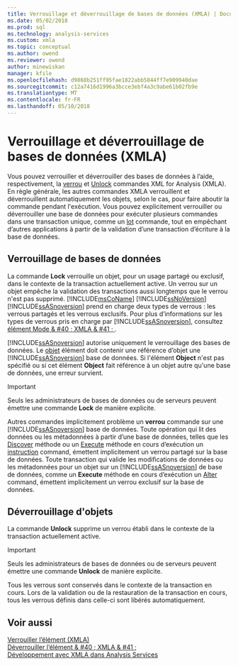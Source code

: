 ```yaml
---
title: Verrouillage et déverrouillage de bases de données (XMLA) | Documents Microsoft
ms.date: 05/02/2018
ms.prod: sql
ms.technology: analysis-services
ms.custom: xmla
ms.topic: conceptual
ms.author: owend
ms.reviewer: owend
author: minewiskan
manager: kfile
ms.openlocfilehash: d9868b251ff95fae1822abb5844ff7e909940dae
ms.sourcegitcommit: c12a7416d1996a3bcce3ebf4a3c9abe61b02fb9e
ms.translationtype: MT
ms.contentlocale: fr-FR
ms.lasthandoff: 05/10/2018
---
```

# <a name="locking-and-unlocking-databases-xmla"></a>Verrouillage et déverrouillage de bases de données (XMLA)
  Vous pouvez verrouiller et déverrouiller des bases de données à l’aide, respectivement, la [verrou](../../analysis-services/xmla/xml-elements-commands/lock-element-xmla.md) et [Unlock](../../analysis-services/xmla/xml-elements-commands/unlock-element-xmla.md) commandes XML for Analysis (XMLA). En règle générale, les autres commandes XMLA verrouillent et déverrouillent automatiquement les objets, selon le cas, pour faire aboutir la commande pendant l'exécution. Vous pouvez explicitement verrouiller ou déverrouiller une base de données pour exécuter plusieurs commandes dans une transaction unique, comme un [lot](../../analysis-services/xmla/xml-elements-commands/batch-element-xmla.md) commande, tout en empêchant d’autres applications à partir de la validation d’une transaction d’écriture à la base de données.  
  
## <a name="locking-databases"></a>Verrouillage de bases de données  
 La commande **Lock** verrouille un objet, pour un usage partagé ou exclusif, dans le contexte de la transaction actuellement active. Un verrou sur un objet empêche la validation des transactions aussi longtemps que le verrou n'est pas supprimé. [!INCLUDE[msCoName](../../includes/msconame-md.md)] [!INCLUDE[ssNoVersion](../../includes/ssnoversion-md.md)] [!INCLUDE[ssASnoversion](../../includes/ssasnoversion-md.md)] prend en charge deux types de verrous : les verrous partagés et les verrous exclusifs. Pour plus d’informations sur les types de verrous pris en charge par [!INCLUDE[ssASnoversion](../../includes/ssasnoversion-md.md)], consultez [élément Mode & #40 ; XMLA & #41 ; ](../../analysis-services/xmla/xml-elements-properties/mode-element-xmla.md).  
  
 [!INCLUDE[ssASnoversion](../../includes/ssasnoversion-md.md)] autorise uniquement le verrouillage des bases de données. Le [objet](../../analysis-services/xmla/xml-elements-properties/object-element-xmla.md) élément doit contenir une référence d’objet une [!INCLUDE[ssASnoversion](../../includes/ssasnoversion-md.md)] base de données. Si l'élément **Object** n'est pas spécifié ou si cet élément **Object** fait référence à un objet autre qu'une base de données, une erreur survient.  
  
> [!IMPORTANT]  
>  Seuls les administrateurs de bases de données ou de serveurs peuvent émettre une commande **Lock** de manière explicite.  
  
 Autres commandes implicitement problème un **verrou** commande sur une [!INCLUDE[ssASnoversion](../../includes/ssasnoversion-md.md)] base de données. Toute opération qui lit des données ou les métadonnées à partir d’une base de données, telles que les [Discover](../../analysis-services/xmla/xml-elements-methods-discover.md) méthode ou un [Execute](../../analysis-services/xmla/xml-elements-methods-execute.md) méthode en cours d’exécution un [instruction](../../analysis-services/xmla/xml-elements-commands/statement-element-xmla.md) command, émettent implicitement un verrou partagé sur la base de données. Toute transaction qui valide les modifications de données ou les métadonnées pour un objet sur un [!INCLUDE[ssASnoversion](../../includes/ssasnoversion-md.md)] de base de données, comme un **Execute** méthode en cours d’exécution un [Alter](../../analysis-services/xmla/xml-elements-commands/alter-element-xmla.md) command, émettent implicitement un verrou exclusif sur la base de données.  
  
## <a name="unlocking-objects"></a>Déverrouillage d'objets  
 La commande **Unlock** supprime un verrou établi dans le contexte de la transaction actuellement active.  
  
> [!IMPORTANT]  
>  Seuls les administrateurs de bases de données ou de serveurs peuvent émettre une commande **Unlock** de manière explicite.  
  
 Tous les verrous sont conservés dans le contexte de la transaction en cours. Lors de la validation ou de la restauration de la transaction en cours, tous les verrous définis dans celle-ci sont libérés automatiquement.  
  
## <a name="see-also"></a>Voir aussi  
 [Verrouiller l’élément &#40;XMLA&#41;](../../analysis-services/xmla/xml-elements-commands/lock-element-xmla.md)   
 [Déverrouiller l’élément & #40 ; XMLA & #41 ;](../../analysis-services/xmla/xml-elements-commands/unlock-element-xmla.md)   
 [Développement avec XMLA dans Analysis Services](../../analysis-services/multidimensional-models-scripting-language-assl-xmla/developing-with-xmla-in-analysis-services.md)  
  
  
